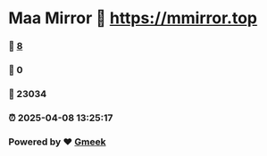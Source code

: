 # Maa Mirror :link: https://mmirror.top 
### :page_facing_up: [8](https://mmirror.top/tag.html) 
### :speech_balloon: 0 
### :hibiscus: 23034 
### :alarm_clock: 2025-04-08 13:25:17 
### Powered by :heart: [Gmeek](https://github.com/Meekdai/Gmeek)

